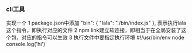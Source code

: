 ### cli工具
实现一个
1 package.json中添加
"bin": {
    "lala": "./bin/index.js"
  },
  表示执行lala这个指令，即执行对应的文件
2 npm link建立软连接，即相当于在全局安装了这个包，对应的指令可以生效
3 执行文件中要指定执行环境
#!/usr/bin/env node
console.log('hi')